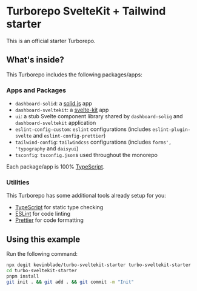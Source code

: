 # Turborepo SvelteKit + Tailwind starter

This is an official starter Turborepo.

## What's inside?

This Turborepo includes the following packages/apps:

### Apps and Packages

- `dashboard-solid`: a [solid.js](https://www.solidjs.com/) app
- `dashboard-sveltekit`: a [svelte-kit](https://kit.svelte.dev/) app
- `ui`: a stub Svelte component library shared by `dashboard-solig` and `dashboard-sveltekit` application
- `eslint-config-custom`: `eslint` configurations (includes `eslint-plugin-svelte` and `eslint-config-prettier`)
- `tailwind-config`: `tailwindcss` configurations (includes `forms', 'typography` and `daisyui`)
- `tsconfig`: `tsconfig.json`s used throughout the monorepo

Each package/app is 100% [TypeScript](https://www.typescriptlang.org/).

### Utilities

This Turborepo has some additional tools already setup for you:

- [TypeScript](https://www.typescriptlang.org/) for static type checking
- [ESLint](https://eslint.org/) for code linting
- [Prettier](https://prettier.io) for code formatting

## Using this example

Run the following command:

```sh
npx degit kevinblade/turbo-sveltekit-starter turbo-sveltekit-starter
cd turbo-sveltekit-starter
pnpm install
git init . && git add . && git commit -m "Init"
```
